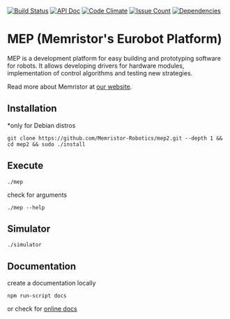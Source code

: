 [![Build Status](https://semaphoreci.com/api/v1/lukicdarkoo/mep2/branches/master/shields_badge.svg)](https://semaphoreci.com/lukicdarkoo/mep2)
[![API Doc](https://doclets.io/Memristor-Robotics/mep2/master.svg)](https://doclets.io/Memristor-Robotics/mep2/master)
[![Code Climate](https://codeclimate.com/github/Memristor-Robotics/mep2/badges/gpa.svg)](https://codeclimate.com/github/Memristor-Robotics/mep2)
[![Issue Count](https://codeclimate.com/github/Memristor-Robotics/mep2/badges/issue_count.svg)](https://codeclimate.com/github/Memristor-Robotics/mep2)
[![Dependencies](https://david-dm.org/Memristor-Robotics/mep2.svg)](https://david-dm.org/Memristor-Robotics/mep2)

# MEP (Memristor's Eurobot Platform)
MEP is a development platform for easy building and prototyping software for robots. It allows developing drivers for hardware modules, implementation of control algorithms and testing new strategies.

Read more about Memristor at [our website](https://memristor-robotics.github.io/).

## Installation
*only for Debian distros
```
git clone https://github.com/Memristor-Robotics/mep2.git --depth 1 && cd mep2 && sudo ./install
```

## Execute
```
./mep
```
check for arguments
```
./mep --help
```

## Simulator
```
./simulator
```

## Documentation
create a documentation locally
```
npm run-script docs
```
or check for [online docs](https://doclets.io/Memristor-Robotics/mep2/master)
